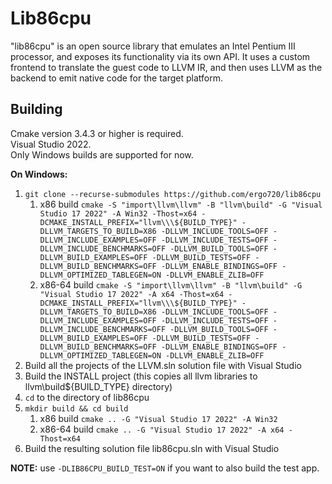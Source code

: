 # Lib86cpu

"lib86cpu" is an open source library that emulates an Intel Pentium III processor, and exposes its functionality
via its own API. It uses a custom frontend to translate the guest code to LLVM IR, and then uses LLVM as the
backend to emit native code for the target platform.

## Building

Cmake version 3.4.3 or higher is required.\
Visual Studio 2022.\
Only Windows builds are supported for now.

**On Windows:**

1. `git clone --recurse-submodules https://github.com/ergo720/lib86cpu`  
    1. x86 build `cmake -S "import\llvm\llvm" -B "llvm\build" -G "Visual Studio 17 2022" -A Win32 -Thost=x64 -DCMAKE_INSTALL_PREFIX="llvm\\\${BUILD_TYPE}" -DLLVM_TARGETS_TO_BUILD=X86 -DLLVM_INCLUDE_TOOLS=OFF -DLLVM_INCLUDE_EXAMPLES=OFF -DLLVM_INCLUDE_TESTS=OFF -DLLVM_INCLUDE_BENCHMARKS=OFF -DLLVM_BUILD_TOOLS=OFF -DLLVM_BUILD_EXAMPLES=OFF -DLLVM_BUILD_TESTS=OFF -DLLVM_BUILD_BENCHMARKS=OFF -DLLVM_ENABLE_BINDINGS=OFF -DLLVM_OPTIMIZED_TABLEGEN=ON -DLLVM_ENABLE_ZLIB=OFF`
    2. x86-64 build `cmake -S "import\llvm\llvm" -B "llvm\build" -G "Visual Studio 17 2022" -A x64 -Thost=x64 -DCMAKE_INSTALL_PREFIX="llvm\\\${BUILD_TYPE}" -DLLVM_TARGETS_TO_BUILD=X86 -DLLVM_INCLUDE_TOOLS=OFF -DLLVM_INCLUDE_EXAMPLES=OFF -DLLVM_INCLUDE_TESTS=OFF -DLLVM_INCLUDE_BENCHMARKS=OFF -DLLVM_BUILD_TOOLS=OFF -DLLVM_BUILD_EXAMPLES=OFF -DLLVM_BUILD_TESTS=OFF -DLLVM_BUILD_BENCHMARKS=OFF -DLLVM_ENABLE_BINDINGS=OFF -DLLVM_OPTIMIZED_TABLEGEN=ON -DLLVM_ENABLE_ZLIB=OFF`
2. Build all the projects of the LLVM.sln solution file with Visual Studio
3. Build the INSTALL project (this copies all llvm libraries to llvm\build\${BUILD_TYPE} directory)
4. `cd` to the directory of lib86cpu
5. `mkdir build && cd build`
    1. x86 build `cmake .. -G "Visual Studio 17 2022" -A Win32`
    2. x86-64 build `cmake .. -G "Visual Studio 17 2022" -A x64 -Thost=x64`
6. Build the resulting solution file lib86cpu.sln with Visual Studio

**NOTE:** use `-DLIB86CPU_BUILD_TEST=ON` if you want to also build the test app.
